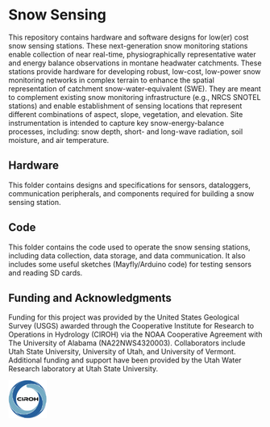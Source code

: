 # Snow Sensing 

This repository contains hardware and software designs for low(er) cost snow sensing stations. These next-generation snow monitoring stations enable collection of near real-time, physiographically representative water and energy balance observations in montane headwater catchments. These stations provide hardware for developing robust, low-cost, low-power snow monitoring networks in complex terrain to enhance the spatial representation of catchment snow-water-equivalent (SWE). They are meant to complement existing snow monitoring infrastructure (e.g., NRCS SNOTEL stations) and enable establishment of sensing locations that represent different combinations of aspect, slope, vegetation, and elevation. Site instrumentation is intended to capture key snow-energy-balance processes, including: snow depth, short- and long-wave radiation, soil moisture, and air temperature. 

## Hardware

This folder contains designs and specifications for sensors, dataloggers, communication peripherals, and components required for building a snow sensing station.

## Code

This folder contains the code used to operate the snow sensing stations, including data collection, data storage, and data communication. It also includes some useful sketches (Mayfly/Arduino code) for testing sensors and reading SD cards.

## Funding and Acknowledgments

Funding for this project was provided by the United States Geological Survey (USGS) awarded through the Cooperative Institute for Research to Operations in Hydrology (CIROH) via the NOAA Cooperative Agreement with The University of Alabama (NA22NWS4320003). Collaborators include Utah State University, University of Utah, and University of Vermont. Additional funding and support have been provided by the Utah Water Research laboratory at Utah State University.

<img src="/assets/CIROH_logo.png" alt="CIROH Logo" width="15%"/>


